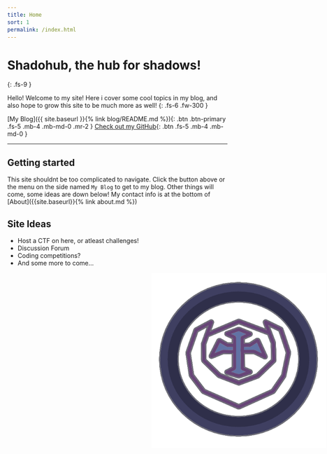```yaml
---
title: Home
sort: 1
permalink: /index.html
---
```


# Shadohub, the hub for shadows!
{: .fs-9 }

Hello! Welcome to my site! 
Here i cover some cool topics in my blog, and also hope to grow this site to be much more as well!
{: .fs-6 .fw-300 }

[My Blog]({{ site.baseurl }}{% link blog/README.md %}){: .btn .btn-primary .fs-5 .mb-4 .mb-md-0 .mr-2 } [Check out my GitHub](https://github.com/Shadorain/){: .btn .fs-5 .mb-4 .mb-md-0 }

---

## Getting started
This site shouldnt be too complicated to navigate.
Click the button above or the menu on the side named `My Blog` to get to my blog.
Other things will come, some ideas are down below! My contact info is at the bottom of [About]({{site.baseurl}}{% link about.md %})

## Site Ideas
- Host a CTF on here, or atleast challenges!
- Discussion Forum
- Coding competitions?
- And some more to come...

<img src="/assets/images/logo.png" style="position:relative;left:+330px;width:400px;height:400px;">
